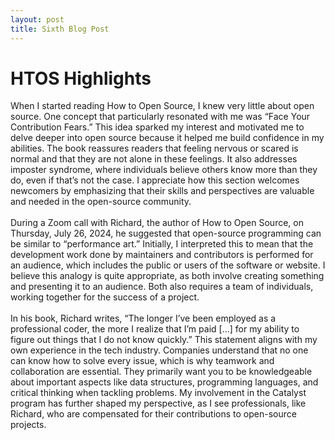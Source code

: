 ```yaml
---
layout: post
title: Sixth Blog Post
---
```


# HTOS Highlights
  When I started reading How to Open Source, I knew very little about open source. One concept that particularly resonated with me was “Face Your Contribution Fears.” This idea sparked my interest and motivated me to delve deeper into open source 
because it helped me build confidence in my abilities. The book reassures readers that feeling nervous or scared is normal and that they are not alone in these feelings. It also addresses imposter syndrome, where individuals believe others know 
more than they do, even if that’s not the case. I appreciate how this section welcomes newcomers by emphasizing that their skills and perspectives are valuable and needed in the open-source community.
<br>
<br>
During a Zoom call with Richard, the author of How to Open Source, on Thursday, July 26, 2024, he suggested that open-source programming can be similar to “performance art.” Initially, I interpreted this to mean that the development work done 
by maintainers and contributors is performed for an audience, which includes the public or users of the software or website. I believe this analogy is quite appropriate, as both involve creating something and presenting it to an audience. Both 
also requires a team of individuals, working together for the success of a project. 
<br>
<br>
In his book, Richard writes, “The longer I’ve been employed as a professional coder, the more I realize that I’m paid […] for my ability to figure out things that I do not know quickly.” This statement aligns with my own experience in the tech 
industry. Companies understand that no one can know how to solve every issue, which is why teamwork and collaboration are essential. They primarily want you to be knowledgeable about important aspects like data structures, programming languages, 
and critical thinking when tackling problems. My involvement in the Catalyst program has further shaped my perspective, as I see professionals, like Richard, who are compensated for their contributions to open-source projects.
